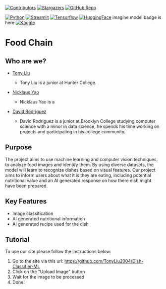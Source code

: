 [![Contributors][contributors-shield]][contributors-url]
[![Stargazers][stars-shield]][stars-url]
[![GitHub Repo][github-shield]][github-repo-url]

[![Python][Python]][Python-url]
[![Streamlit][Streamlit]][Streamlit-url]
[![Tensorflow][Tensorflow]][Tensorflow-url]
[![HuggingFace][HuggingFace]][HuggingFace-url]
imagine model badge is here
[![Kaggle][Kaggle]][Kaggle-url]

# Food Chain

## Who are we?
* [Tony Liu](https://tonyliu2004.github.io/)
    * Tony Liu is a junior at Hunter College.

* [Nicklaus Yao]()
    * Nicklaus Yao is a

* [David Rodriguez](https://drod75.github.io/)
    * David Rodriguez is a junior at Brooklyn College studying computer science with a minor in data science, 
    he spends his time working on projects and participating in his college community. 


## Purpose
The project aims to use machine learning and computer vision techniques to analyze food images and identify them. By using diverse datasets, the model will learn to recognize dishes based on visual features. Our project aims to inform users about what it is they are eating, including potential nutritional value and an AI generated response on how there dish might have been prepared. 


## Key Features
* Image classification
* AI generated nutritional information
* AI generated 
recipe used for the dish

## Tutorial
To use our site please follow the instructions below:
1. Go to the site via this url: https://github.com/TonyLiu2004/Dish-Classifier-ML
2. Click on the "Upload Image" button
3. Wait for the image to be processed
4. Done!



[contributors-shield]: https://img.shields.io/github/contributors/TonyLiu2004/Dish-Classifier-ML.svg?style=for-the-badge
[contributors-url]: https://github.com/TonyLiu2004/Dish-Classifier-ML/graphs/contributors
[stars-shield]: https://img.shields.io/github/stars/GeorgiosIoannouCoder/realesrgan.svg?style=for-the-badge
[stars-url]: https://github.com/TonyLiu2004/Dish-Classifier-ML/stargazers
[github-repo-url]: https://github.com/TonyLiu2004/Dish-Classifier-ML
[github-shield]: https://img.shields.io/badge/-GitHub-black.svg?style=for-the-badge&logo=github&colorB=000
[Python]: https://img.shields.io/badge/python-FFDE57?style=for-the-badge&logo=python&logoColor=4584B6
[Python-url]: https://www.python.org/
[Streamlit]: https://img.shields.io/badge/streamlit-ffffff?style=for-the-badge&logo=streamlit&logoColor=ff0000
[Streamlit-url]: https://streamlit.io/
[Tensorflow]: https://img.shields.io/badge/tensorflow-FF6F00?style=for-the-badge&logo=tensorflow&logoColor=white 
[Tensorflow-url]: https://www.tensorflow.org/
[HuggingFace]: https://img.shields.io/badge/huggingface-FFD000?style=for-the-badge&logo=huggingface&logoColor=white
[HuggingFace-url]: https://huggingface.co/
[Kaggle]: https://img.shields.io/badge/kaggle-20BEFF?style=for-the-badge&logo=kaggle&logoColor=white
[Kaggle-url]: https://www.kaggle.com/

